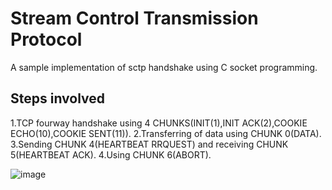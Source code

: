 # Stream Control Transmission Protocol
A sample implementation of sctp handshake using C socket programming.
## Steps involved 
1.TCP fourway handshake using 4 CHUNKS(INIT(1),INIT ACK(2),COOKIE ECHO(10),COOKIE SENT(11)).
2.Transferring of data using CHUNK 0(DATA).
3.Sending CHUNK 4(HEARTBEAT RRQUEST) and receiving CHUNK 5(HEARTBEAT ACK).
4.Using CHUNK 6(ABORT).

![image](https://github.com/MaruvarKuzhali/sctp/assets/68425273/14ea126a-36e2-4f61-acaa-8a99889ef34e)
